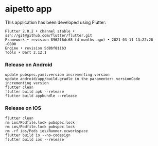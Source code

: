 # aipetto app

This application has been developed using Flutter:
```
Flutter 2.0.2 • channel stable • ssh://git@github.com/flutter/flutter.git
Framework • revision 8962f6dc68 (4 months ago) • 2021-03-11 13:22:20 -0800
Engine • revision 5d8bf811b3
Tools • Dart 2.12.1
```

### Release on Android
```
update pubspec.yaml:version incrementing version
update android/app/build.gradle in the paramenter: versionCode incrementing version
flutter clean
flutter build apk --release
flutter build appbundle --release
```

### Release on iOS
```
flutter clean
rm ios/Podfile.lock pubspec.lock
rm ios/Podfile.lock pubspec.lock
rm -rf ios/Pods ios/Runner.xcworkspace
flutter build io --no-codesign
flutter build ios --release
```